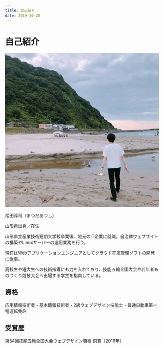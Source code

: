 ```yaml
---
title: 自己紹介
date: 2019-10-28
---
```


# 自己紹介

![a](./.vuepress/profile.jpg)

松田淳司（まつだあつし）

山形県出身／在住

山形県立産業技術短期大学校卒業後、地元のIT企業に就職。自治体ウェブサイトの構築やLinuxサーバーの運用業務を行う。

現在はWebアプリケーションエンジニアとしてクラウド在庫管理ソフトの開発に従事。

高校生や短大生への技術指導にも力を入れており、技能五輪全国大会や若年者ものづくり競技大会へ出場する学生を指南している。

## 資格

応用情報技術者・基本情報技術者・2級ウェブデザイン技能士・普通自動車第一種運転免許

## 受賞歴

第54回技能五輪全国大会ウェブデザイン職種 銅賞（2016年）
